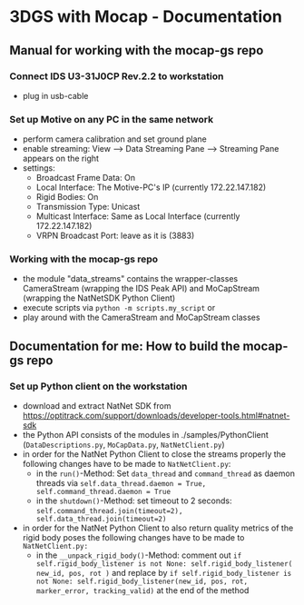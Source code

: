 # 3DGS with Mocap - Documentation

## Manual for working with the mocap-gs repo

### Connect IDS U3-31J0CP Rev.2.2 to workstation
- plug in usb-cable 

### Set up Motive on any PC in the same network
- perform camera calibration and set ground plane
- enable streaming: View --> Data Streaming Pane --> Streaming Pane appears on the right
- settings: 
    - Broadcast Frame Data: On
    - Local Interface: The Motive-PC's IP (currently 172.22.147.182)
    - Rigid Bodies: On
    - Transmission Type: Unicast
    - Multicast Interface: Same as Local Interface (currently 172.22.147.182)
    - VRPN Broadcast Port: leave as it is (3883)
 
### Working with the mocap-gs repo
- the module "data_streams" contains the wrapper-classes CameraStream (wrapping the IDS Peak API) and MoCapStream (wrapping the NatNetSDK Python Client)
- execute scripts via ```python -m scripts.my_script``` or
- play around with the CameraStream and MoCapStream classes

## Documentation for me: How to build the mocap-gs repo
### Set up Python client on the workstation
- download and extract NatNet SDK from https://optitrack.com/support/downloads/developer-tools.html#natnet-sdk
- the Python API consists of the modules in ./samples/PythonClient (```DataDescriptions.py```, ```MoCapData.py```, ```NatNetClient.py```)
- in order for the NatNet Python Client to close the streams properly the following changes have to be made to ```NatNetClient.py```:
    - in the ```run()```-Method: Set ```data_thread``` and ```command_thread``` as daemon threads via ```self.data_thread.daemon = True, self.command_thread.daemon = True```
    - in the ```shutdown()```-Method: set timeout to 2 seconds: ```self.command_thread.join(timeout=2), self.data_thread.join(timeout=2)```
- in order for the NatNet Python Client to also return quality metrics of the rigid body poses the following changes have to be made to ```NatNetClient.py:```
    - in the ```__unpack_rigid_body()```-Method: comment out ```if self.rigid_body_listener is not None: self.rigid_body_listener( new_id, pos, rot )``` and replace by ```if self.rigid_body_listener is not None: self.rigid_body_listener(new_id, pos, rot, marker_error, tracking_valid)``` at the end of the method